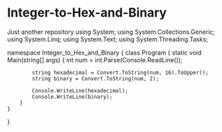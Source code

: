 # Integer-to-Hex-and-Binary
Just another repository
using System;
using System.Collections.Generic;
using System.Linq;
using System.Text;
using System.Threading.Tasks;

namespace Integer_to_Hex_and_Binary
{
    class Program
    {
        static void Main(string[] args)
        {
            int num = int.Parse(Console.ReadLine());

            string hexadecimal = Convert.ToString(num, 16).ToUpper();
            string binary = Convert.ToString(num, 2);

            Console.WriteLine(hexadecimal);
            Console.WriteLine(binary);
        }
    }
}
